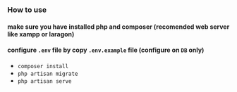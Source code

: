### How to use
#### make sure you have installed php and composer (recomended web server like xampp or laragon)
#### configure `.env` file by copy `.env.example` file (configure on `DB` only)

- `composer install`
- `php artisan migrate`
- `php artisan serve`
